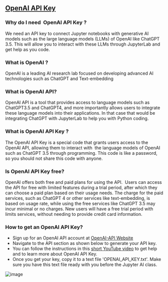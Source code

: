 ## [OpenAI API Key](https://aselshall.github.io/eds/L/L5/openai_api_key)

### Why do I need  OpenAI API Key ?
We need an API key to connect Jupyter notebooks with generative AI models such as the large language models (LLMs) of OpenAI like ChatGPT 3.5. This will allow you to interact with these LLMs through JupyterLab and get help as you code.

### What is OpenAI ?
OpenAI is a leading AI research lab focused on developing advanced AI technologies such as ChatGPT and Text-embedding

### What is OpenAI API?
OpenAI API is a tool that provides access to language models such as ChatGPT3.5 and ChatGPT4, and more importantly allows users to integrate these language models into their applications. In that case that would be integrating ChatGPT with JupyterLab to help you with Python coding.

### What is OpenAI API Key ?
The OpenAI API Key is a special code that grants users access to the OpenAI API, allowing them to interact with  the language models of OpenAI such as ChatGPT 3.5 through programming. This code is like a password, so you should not share this code with anyone.

### Is OpenAI API Key free?

OpenAI offers both free and paid plans for using the API.  Users can access the API for free with limited features during a trial period, after which they can choose a paid plan based on their usage needs. The charge for the paid services, such as ChatGPT 4 or other services like text-embedding, is based on usage rate, while using the free services like ChatGPT 3.5 may incur minimal or no charges. New users will have a free trial period with limits services, without needing to provide credit card information.

### How to get an OpenAI API Key?
- Sign up for an OpenAI API account at [OpenAI-API Website](https://openai.com/blog/openai-api)
- Navigate to the API section as shown below to generate your API key.
- You can  follow the instructions in this [short YouTube video](https://www.youtube.com/watch?v=UO_i1GhjElQ&t=26s) to get help and to learn more about OpenAI API Key. 
- Once you get your key, copy it to a text file 'OPENAI_API_KEY.txt'. Make sure you have this text file ready with you before the Jupyter AI class. 

![image](https://github.com/aselshall/eds/assets/40507239/2cffa77f-0a44-4f40-9ad4-bea81b1ed467)
